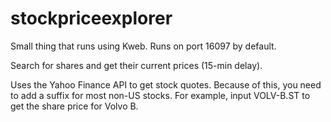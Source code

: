 # stockpriceexplorer

Small thing that runs using Kweb. Runs on port 16097 by default.

Search for shares and get their current prices (15-min delay).

Uses the Yahoo Finance API to get stock quotes. Because of this, you need to add a suffix for most non-US stocks. For example, input VOLV-B.ST to get the share price for Volvo B.

